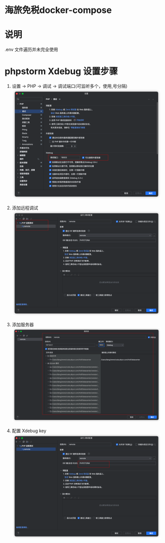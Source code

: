 # 海旅免税docker-compose

# 说明
.env 文件遍历并未完全使用


# phpstorm Xdebug 设置步骤
1. 设置 -> PHP -> 调试 -> 调试端口(可监听多个，使用,号分隔)
![img.png](docs/img.png)

2. 添加远程调试
![img_1.png](docs/img_1.png)

3. 添加服务器
![img_2.png](docs/img_2.png)

4. 配置 Xdebug key
![img_3.png](docs/img_3.png)
